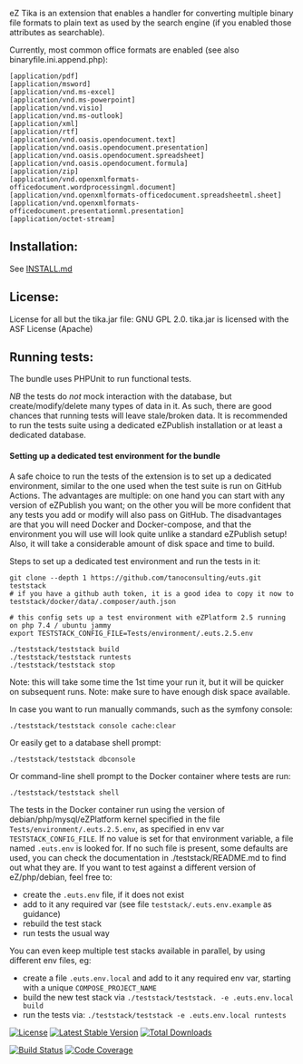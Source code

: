 eZ Tika is an extension that enables a handler for converting multiple binary file formats to plain text as used
by the search engine (if you enabled those attributes as searchable).

Currently, most common office formats are enabled (see also binaryfile.ini.append.php):

    [application/pdf]
    [application/msword]
    [application/vnd.ms-excel]
    [application/vnd.ms-powerpoint]
    [application/vnd.visio]
    [application/vnd.ms-outlook]
    [application/xml]
    [application/rtf]
    [application/vnd.oasis.opendocument.text]
    [application/vnd.oasis.opendocument.presentation]
    [application/vnd.oasis.opendocument.spreadsheet]
    [application/vnd.oasis.opendocument.formula]
    [application/zip]
    [application/vnd.openxmlformats-officedocument.wordprocessingml.document]
    [application/vnd.openxmlformats-officedocument.spreadsheetml.sheet]
    [application/vnd.openxmlformats-officedocument.presentationml.presentation]
    [application/octet-stream]

## Installation:

See [INSTALL.md](INSTALL.md)

## License:

License for all but the tika.jar file: GNU GPL 2.0.
tika.jar is licensed with the ASF License (Apache)

## Running tests:

The bundle uses PHPUnit to run functional tests.

*NB* the tests do *not* mock interaction with the database, but create/modify/delete many types of data in it.
As such, there are good chances that running tests will leave stale/broken data.
It is recommended to run the tests suite using a dedicated eZPublish installation or at least a dedicated database.

#### Setting up a dedicated test environment for the bundle

A safe choice to run the tests of the extension is to set up a dedicated environment, similar to the one used when the
test suite is run on GitHub Actions.
The advantages are multiple: on one hand you can start with any version of eZPublish you want; on the other you will
be more confident that any tests you add or modify will also pass on GitHub.
The disadvantages are that you will need Docker and Docker-compose, and that the environment you will use will look
quite unlike a standard eZPublish setup! Also, it will take a considerable amount of disk space and time to build.

Steps to set up a dedicated test environment and run the tests in it:

    git clone --depth 1 https://github.com/tanoconsulting/euts.git teststack
    # if you have a github auth token, it is a good idea to copy it now to teststack/docker/data/.composer/auth.json

    # this config sets up a test environment with eZPlatform 2.5 running on php 7.4 / ubuntu jammy
    export TESTSTACK_CONFIG_FILE=Tests/environment/.euts.2.5.env

    ./teststack/teststack build
    ./teststack/teststack runtests
    ./teststack/teststack stop

Note: this will take some time the 1st time your run it, but it will be quicker on subsequent runs.
Note: make sure to have enough disk space available.

In case you want to run manually commands, such as the symfony console:

    ./teststack/teststack console cache:clear

Or easily get to a database shell prompt:

    ./teststack/teststack dbconsole

Or command-line shell prompt to the Docker container where tests are run:

    ./teststack/teststack shell

The tests in the Docker container run using the version of debian/php/mysql/eZPlatform kernel specified in the file
`Tests/environment/.euts.2.5.env`, as specified in env var `TESTSTACK_CONFIG_FILE`.
If no value is set for that environment variable, a file named `.euts.env` is looked for.
If no such file is present, some defaults are used, you can check the documentation in ./teststack/README.md to find out
what they are.
If you want to test against a different version of eZ/php/debian, feel free to:
- create the `.euts.env` file, if it does not exist
- add to it any required var (see file `teststack/.euts.env.example` as guidance)
- rebuild the test stack
- run tests the usual way

You can even keep multiple test stacks available in parallel, by using different env files, eg:
- create a file `.euts.env.local` and add to it any required env var, starting with a unique `COMPOSE_PROJECT_NAME`
- build the new test stack via `./teststack/teststack. -e .euts.env.local build`
- run the tests via: `./teststack/teststack -e .euts.env.local runtests`


[![License](https://poser.pugx.org/xrow/eztika-ls/license)](https://packagist.org/packages/xrow/eztika-ls)
[![Latest Stable Version](https://poser.pugx.org/xrow/eztika-ls/v/stable)](https://packagist.org/packages/xrow/eztika-ls)
[![Total Downloads](https://poser.pugx.org/xrow/eztika-ls/downloads)](https://packagist.org/packages/xrow/eztika-ls)

[![Build Status](https://github.com/xrowgmbh/eztika/actions/workflows/ci.yml/badge.svg)](https://github.com/xrowgmbh/eztika/actions/workflows/ci.yml)
[![Code Coverage](https://codecov.io/gh/xrowgmbh/eztika/branch/main/graph/badge.svg)](https://codecov.io/gh/xrowgmbh/eztika/tree/master)
